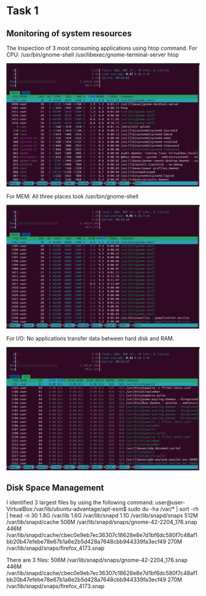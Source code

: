 # Task 1
## Monitoring of system resources
The Inspection of 3 most consuming applications using htop command.
For CPU:
/usr/bin/gnome-shell
/usr/libexec/gnome-terminal-server
htop

![htop_cpu](./images/htop_cpu.png)

For MEM:
All three places took /usr/bin/gnome-shell

![htop_mem](./images/htop_mem.png)

For I/O:
No applications transfer data between hard disk and RAM.

![htop_io](./images/htop_io.png)

## Disk Space Management
I identified 3 largest files by using the following command:
user@user-VirtualBox:/var/lib/ubuntu-advantage/apt-esm$ sudo du -ha /var/* | sort -rh | head -n 30
1.8G	/var/lib
1.6G	/var/lib/snapd
1.1G	/var/lib/snapd/snaps
512M	/var/lib/snapd/cache
506M	/var/lib/snapd/snaps/gnome-42-2204_176.snap
446M	/var/lib/snapd/cache/cbec0e9eb7ec36307c18628e8e7d1bf6dc580f7c48af1bb20b47efebe78e67b1a6e2b5d428a7648cbb944339fa3ecf49
270M	/var/lib/snapd/snaps/firefox_4173.snap

There are 3 files:
506M	/var/lib/snapd/snaps/gnome-42-2204_176.snap
446M	/var/lib/snapd/cache/cbec0e9eb7ec36307c18628e8e7d1bf6dc580f7c48af1bb20b47efebe78e67b1a6e2b5d428a7648cbb944339fa3ecf49
270M	/var/lib/snapd/snaps/firefox_4173.snap


